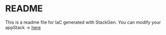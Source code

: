 # README
This is a readme file for IaC generated with StackGen.
You can modify your appStack -> [here](http://main.dev.stackgen.com/appstacks/39777c8e-7566-4f55-8369-06cb20df4f00)
